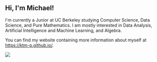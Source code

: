 ## Hi, I'm Michael!

I'm currently a Junior at UC Berkeley studying Computer Science, Data Science, and Pure Mathematics. I am mostly interested in Data Analysis, Artificial Intelligence and Machine Learning, and Algebra.

You can find my website containing more information about myself at https://ktm-p.github.io/.

![](https://komarev.com/ghpvc/?username=ktm-p&color=151515)
